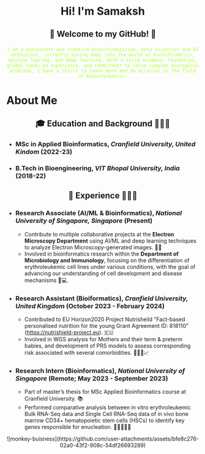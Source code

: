 # <p align="center">Hi! I'm Samaksh</p>


## <p align="center">👾 Welcome to my GitHub! 👾</p> 
<p align="center"><code style="color : greenyellow;">I am a passionate and creative bioinformatician, data scientist and AI enthusiast, currently diving deep into the world of bioinformatics, machine learing, and deep learning. With a solid academic foundation, global hands-on experience, and commitment to solve complex biological problems, I have a thirst to learn more and do miracles in the field of Bioinformatics.</code></p>




# About Me

## <p align="center">🎓 **Education and Background** 👨🏻‍🎓</p>


- ### **MSc in Applied Bioinformatics**, *Cranfield University, United Kindom* (2022-23)

  
- ### **B.Tech in Bioengineering**, *VIT Bhopal University, India* (2018-22)


## <p align="center">🚀 **Experience** 👨🏻‍💻</p>


- ### **Research Associate (AI/ML & Bioinformatics)**, *National University of Singapore, Singapore*  (Present)
  
  - Contribute to multiple collaborative projects at the **Electron Microscopy Department** using AI/ML and deep learning techniques to analyze Electron Microscopy-generated images. 🔬🦠
  - Involved in bioinformatics research within the **Department of Microbiology and Immunology**, focusing on the differentiation of erythroleukemic cell lines under various conditions, with the goal of advancing our understanding of cell development and disease mechanisms 🧬💻.
  

- ### **Research Assistant (Bioiformatics)**, *Cranfield University, United Kingdom*  (October 2023 - February 2024)

  - Contributed to EU Horizon2020 Project Nutrisheild “Fact-based personalised nutrition for
the young Grant Agreement ID: 818110” (https://nutrishield-project.eu). 🇪🇺
  - Involved in WGS analysis for Mothers and their term & preterm babies, and development of PRS models to assess corresponding risk associated with several comorbidities. 🧑‍🧒🧬📈
 

- ### **Research Intern (Bioinformatics)**, *National University of Singapore*  (Remote; May 2023 - September 2023)

  - Part of master’s thesis for MSc Applied Bioinformatics course at Cranfield University. 📚
  - Performed comparative analysis between in vitro erythroleukemic Bulk RNA-Seq data and Single Cell RNA-Seq data of in vivo bone marrow CD34+ hematopoietic stem cells (HSCs) to identify key genes responsible for enucleation. 🧫🧬👨🏻‍💻
 
<p align="center">
  ![monkey-buisness](https://github.com/user-attachments/assets/bfe8c276-02a0-43f2-908c-54df26693289)
</p>

